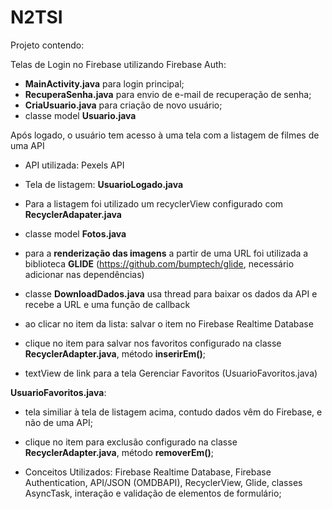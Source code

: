 # N2TSI



Projeto contendo:

Telas de Login no Firebase utilizando Firebase Auth:
- **MainActivity.java** para login principal;
- **RecuperaSenha.java** para envio de e-mail de recuperação de senha;
- **CriaUsuario.java** para criação de novo usuário;
- classe model **Usuario.java**

Após logado, o usuário tem acesso à uma tela com a listagem de filmes de uma API
- API utilizada: Pexels API
- Tela de listagem: **UsuarioLogado.java**
- Para a listagem foi utilizado um recyclerView configurado com **RecyclerAdapater.java**
- classe model **Fotos.java**
- para a **renderização das imagens** a partir de uma URL foi utilizada a biblioteca **GLIDE** (https://github.com/bumptech/glide, necessário adicionar nas dependências)
- classe **DownloadDados.java** usa thread para baixar os dados da API e recebe a URL e uma função de callback
- ao clicar no item da lista: salvar o item no Firebase Realtime Database
- clique no item para salvar nos favoritos configurado na classe **RecyclerAdapter.java**, método **inserirEm()**;

- textView de link para a tela Gerenciar Favoritos (UsuarioFavoritos.java)

**UsuarioFavoritos.java**:
- tela similiar à tela de listagem acima, contudo dados vêm do Firebase, e não de uma API;
- clique no item para exclusão configurado na classe **RecyclerAdapter.java**, método **removerEm()**;

- Conceitos Utilizados: Firebase Realtime Database, Firebase Authentication, API/JSON (OMDBAPI), RecyclerView, Glide, classes AsyncTask, interação e validação de elementos de formulário;
